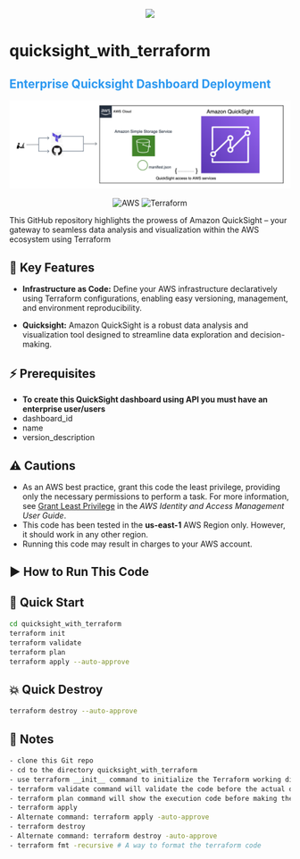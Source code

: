 <!-- retro visitor counter -->
<p align="center"> 
  <img src="https://profile-counter.glitch.me/quicksight_with_terraform/count.svg" />
</p>

# quicksight_with_terraform

<p align="center">
<h2><span style="color: #2B98F0;">Enterprise Quicksight Dashboard Deployment</span></h2>
</p>

![quicksight](https://github.com/ValAug/quicksight_with_terraform/blob/main/QS-DIAGRAM.png)

<p align="center">
  <img src="https://img.shields.io/badge/-AWS-000000?style=flat&logo=Amazon%20AWS&logoColor=FF9900" alt="AWS">
  <img src="https://img.shields.io/badge/-Terraform-000000?style=flat&logo=Terraform" alt="Terraform">
</p>

This GitHub repository highlights the prowess of Amazon QuickSight – your gateway to seamless data analysis and visualization within the AWS ecosystem using Terraform

## 🔑 Key Features

- **Infrastructure as Code:** Define your AWS infrastructure declaratively using Terraform configurations, enabling easy versioning, management, and environment reproducibility.

- **Quicksight:** Amazon QuickSight is a robust data analysis and visualization tool designed to streamline data exploration and decision-making.


## ⚡️ Prerequisites

- **To create this QuickSight dashboard using API you must have an enterprise user/users**
- dashboard_id
- name
- version_description

## ⚠️ Cautions

- As an AWS best practice, grant this code the least privilege, providing only the necessary permissions to perform a task. For more information, see [Grant Least Privilege](https://docs.aws.amazon.com/IAM/latest/UserGuide/best-practices.html#grant-least-privilege) in the *AWS Identity and Access Management User Guide*.
- This code has been tested in the __us-east-1__ AWS Region only. However, it should work in any other region.
- Running this code may result in charges to your AWS account.

## ▶️ How to Run This Code

## 🚀 Quick Start

```bash
cd quicksight_with_terraform
terraform init
terraform validate
terraform plan
terraform apply --auto-approve
```

## 💥 Quick Destroy
```bash
terraform destroy --auto-approve
```

## 📌 Notes
```bash
- clone this Git repo
- cd to the directory quicksight_with_terraform
- use terraform __init__ command to initialize the Terraform working directory and to download plugins for a provider (aws)
- terraform validate command will validate the code before the actual deployment
- terraform plan command will show the execution code before making the actual deployment
- terraform apply
- Alternate command: terraform apply -auto-approve
- terraform destroy
- Alternate command: terraform destroy -auto-approve
- terraform fmt -recursive # A way to format the terraform code
